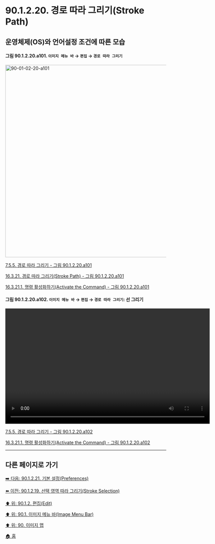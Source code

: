 # 90.1.2.20. 경로 따라 그리기(Stroke Path)
## 운영체제(OS)와 언어설정 조건에 따른 모습

<a id="90-01-02-20-a101"></a>

#### 그림 90.1.2.20.a101. `이미지 메뉴 바` → `편집` → `경로 따라 그리기`
<img width="980" height="601" alt="90-01-02-20-a101" src="https://github.com/user-attachments/assets/108c43c0-a5ec-43da-822d-f395d7518af0" />

[7.5.5. 경로 따라 그리기 - 그림 90.1.2.20.a101](./07-05-05-stroking-a-path.md#90-01-02-20-a101)

[16.3.21. 경로 따라 그리기(Stroke Path) - 그림 90.1.2.20.a101](./16-03-21-00-stroke-path.md#90-01-02-20-a101)

[16.3.21.1. 명령 활성화하기(Activate the Command) - 그림 90.1.2.20.a101](./16-03-21-01-activating_the_command.md#90-01-02-20-a101)

<a id="90-01-02-20-a102"></a>

#### 그림 90.1.2.20.a102. `이미지 메뉴 바` → `편집` → `경로 따라 그리기`: 선 그리기
<video controls="controls" width="640" height="360" src="https://github.com/wonder13662/gimp/assets/15767104/4248aea3-b002-4970-9f06-1c9b00c961eb"></video>

[7.5.5. 경로 따라 그리기 - 그림 90.1.2.20.a102](./07-05-05-stroking-a-path.md#90-01-02-20-a102)

[16.3.21.1. 명령 활성화하기(Activate the Command) - 그림 90.1.2.20.a102](./16-03-21-01-activating_the_command.md#90-01-02-20-a102)

***

## 다른 페이지로 가기

[➡️ 다음: 90.1.2.21. 기본 설정(Preferences)](./90-01-02-21-preferences.md)

[⬅️ 이전: 90.1.2.19. 선택 영역 따라 그리기(Stroke Selection)](./90-01-02-19-stroke_selection.md)

[⬆️ 위: 90.1.2. 편집(Edit)](./90-01-02-00-edit.md)

[⬆️ 위: 90.1. 이미지 메뉴 바(Image Menu Bar)](./90-01-00-image-menu-bar.md)

[⬆️ 위: 90. 이미지 맵](./90-00-image-map.md)

[🏠 홈](./00-home.md)